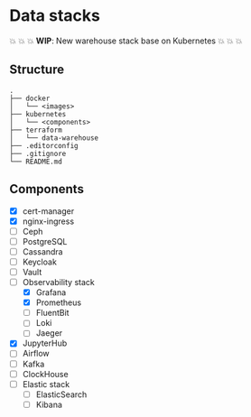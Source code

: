 Data stacks
===========

:boom: :boom: :boom: **WIP**: New warehouse stack base on Kubernetes :boom: :boom: :boom:

## Structure
```
.
├── docker
│   └── <images>
├── kubernetes
│   └── <components>
├── terraform
│   └── data-warehouse
├── .editorconfig
├── .gitignore
└── README.md
```

## Components
* [x] cert-manager
* [x] nginx-ingress
* [ ] Ceph
* [ ] PostgreSQL
* [ ] Cassandra
* [ ] Keycloak
* [ ] Vault
* [ ] Observability stack
  * [x] Grafana
  * [x] Prometheus
  * [ ] FluentBit
  * [ ] Loki
  * [ ] Jaeger
* [x] JupyterHub
* [ ] Airflow
* [ ] Kafka
* [ ] ClockHouse
* [ ] Elastic stack
  * [ ] ElasticSearch
  * [ ] Kibana
